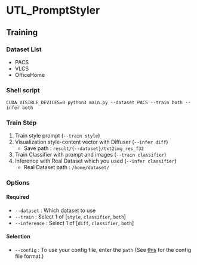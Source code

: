 # UTL_PromptStyler

## Training

### Dataset List

* PACS
* VLCS
* OfficeHome

### Shell script
```Shell
CUDA_VISIBLE_DEVICES=0 python3 main.py --dataset PACS --train both --infer both
```

### Train Step
1. Train style prompt (`--train style`)
2. Visualization style-content vector with Diffuser (`--infer diff`)
    * Save path : `result/{--dataset}/txt2img_res_f32`
3. Train Classifier with prompt and images (`--train classifier`)
4. Inference with Real Dataset which you used (`--infer classifier`)
    * Real Dataset path : `/home/dataset/`


### Options

#### Required
* `--dataset` : Which dataset to use
* `--train` : Select 1 of [`style`, `classifier`, `both`]
* `--inference` : Select 1 of [`diff`, `classifier`, `both`]

#### Selection

* `--config` : To use your config file, enter the `path` (See [this]((config/config_k80.yaml)) for the config file format.)

